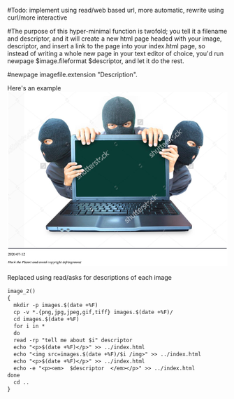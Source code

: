 #Todo: implement using read/web based url, more automatic, rewrite using curl/more interactive

#The purpose of this hyper-minimal function is twofold; you tell it a filename and descriptor, and it will create a new html page headed with your image, descriptor, and insert a link to the page into your index.html page, so instead  of writing a whole new page in your text editor of choice, you'd run newpage $image.fileformat $descriptor, 
and let it do the rest. 

#newpage imagefile.extension "Description".

Here's an example
<img src="image.png">

Replaced using read/asks for descriptions of each image

```
image_2()
{
  mkdir -p images.$(date +%F)
  cp -v *.{png,jpg,jpeg,gif,tiff} images.$(date +%F)/
  cd images.$(date +%F)
  for i in *
  do 
  read -rp "tell me about $i" descriptor
  echo "<p>$(date +%F)</p>" >> ../index.html
  echo "<img src=images.$(date +%F)/$i /img>" >> ../index.html
  echo "<p>$(date +%F)</p>" >> ../index.html
  echo -e "<p><em>  $descriptor  </em></p>" >> ../index.html
done
  cd ..
}
```

